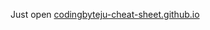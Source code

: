 Just open [codingbyteju-cheat-sheet.github.io](https://tejendraupreti.github.io/codingbyteju-cheat-sheet.github.io/)
